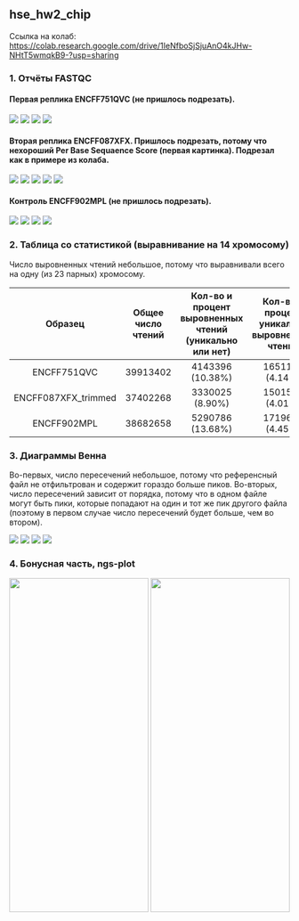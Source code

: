 ## hse_hw2_chip

Ссылка на колаб: https://colab.research.google.com/drive/1IeNfboSjSjuAnO4kJHw-NHtT5wmqkB9-?usp=sharing

### 1. Отчёты FASTQC

#### Первая реплика ENCFF751QVC (не пришлось подрезать).

![](https://github.com/KirillMatirko/hse_hw2_chip/blob/main/pics/ENCFF751QVC_basic_stat.png)
![](https://github.com/KirillMatirko/hse_hw2_chip/blob/main/pics/ENCFF751QVC_per_base_seq_quality.png)
![](https://github.com/KirillMatirko/hse_hw2_chip/blob/main/pics/ENCFF751QVC_per_base_seq_content.png)
![](https://github.com/KirillMatirko/hse_hw2_chip/blob/main/pics/ENCFF751QVC_per_seq_gc_content.png)

#### Вторая реплика ENCFF087XFX. Пришлось подрезать, потому что нехороший Per Base Sequaence Score (первая картинка). Подрезал как в примере из колаба.

![](https://github.com/KirillMatirko/hse_hw2_chip/blob/main/pics/ENCFF087XFX_per_base_seq_quality.png)
![](https://github.com/KirillMatirko/hse_hw2_chip/blob/main/pics/ENCFF087XFX_trimmed_basic_stat.png)
![](https://github.com/KirillMatirko/hse_hw2_chip/blob/main/pics/ENCFF087XFX_trimmed_per_base_seq_quality.png)
![](https://github.com/KirillMatirko/hse_hw2_chip/blob/main/pics/ENCFF087XFX_trimmed_per_base_seq_content.png)
![](https://github.com/KirillMatirko/hse_hw2_chip/blob/main/pics/ENCFF087XFX_trimmed_per_seq_gc_content.png)

#### Контроль ENCFF902MPL (не пришлось подрезать).

![](https://github.com/KirillMatirko/hse_hw2_chip/blob/main/pics/ENCFF902MPL_basic_stat.png)
![](https://github.com/KirillMatirko/hse_hw2_chip/blob/main/pics/ENCFF902MPL_per_base_seq_quality.png)
![](https://github.com/KirillMatirko/hse_hw2_chip/blob/main/pics/ENCFF902MPL_per_base_seq_content.png)
![](https://github.com/KirillMatirko/hse_hw2_chip/blob/main/pics/ENCFF902MPL_per_seq_gc_content.png)


### 2. Таблица со статистикой (выравнивание на 14 хромосому)

Число выровненных чтений небольшое, потому что выравнивали всего на одну (из 23 парных) хромосому.

| Образец | Общее число чтений | Кол-во и процент выровненных чтений (уникально или нет) | Кол-во и процент уникально выровненных чтений | Кол-во и процент невыровненных чтений |
|:----------:|:-------:|:----------------:|:----------------:|:----------------:|
| ENCFF751QVC | 39913402 | 4143396 (10.38%) | 1651123 (4.14%) | 34118883 (85.48%) |
| ENCFF087XFX_trimmed | 37402268 | 3330025 (8.90%) | 1501553 (4.01%) | 32570690 (87.08%) |
| ENCFF902MPL | 38682658 | 5290786 (13.68%) | 1719623 (4.45%) | 31672249 (81.88%) |

### 3. Диаграммы Венна

Во-первых, число пересечений небольшое, потому что референсный файл не отфильтрован и содержит гораздо больше пиков. Во-вторых, число пересечений зависит от порядка, потому что в одном файле могут быть пики, которые попадают на один и тот же пик другого файла (поэтому в первом случае число пересечений будет больше, чем во втором).

![](https://github.com/KirillMatirko/hse_hw2_chip/blob/main/pics/ENCFF751QVC_venn1.jpg)
![](https://github.com/KirillMatirko/hse_hw2_chip/blob/main/pics/ENCFF751QVC_venn2.jpg)
![](https://github.com/KirillMatirko/hse_hw2_chip/blob/main/pics/ENCFF087XFX_trimmed_venn1.jpg)
![](https://github.com/KirillMatirko/hse_hw2_chip/blob/main/pics/ENCFF087XFX_trimmed_venn2.jpg)

### 4. Бонусная часть, ngs-plot

<img src="https://github.com/KirillMatirko/hse_hw2_chip/blob/main/data/ENCFF181JZF_ngs_plot.png" width="250" height="600">
<img src="https://github.com/KirillMatirko/hse_hw2_chip/blob/main/data/ENCFF264VGR_ngs_plot.png" width="250" height="600">
